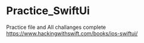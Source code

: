 # Practice_SwiftUi
Practice file and All challanges complete https://www.hackingwithswift.com/books/ios-swiftui/  
